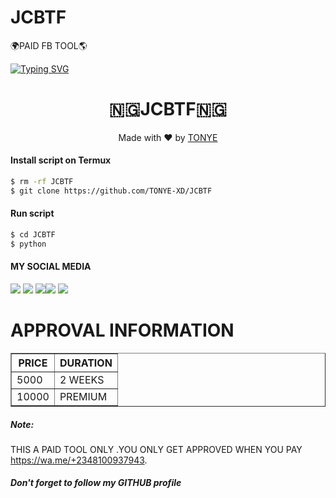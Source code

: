 # JCBTF
🌍PAID FB TOOL🌎

[![Typing SVG](https://readme-typing-svg.herokuapp.com?color=D90000&lines=WELCOME+TO+MY+PAID+FACEBOOK+TOOL)](https://git.io/typing-svg)



<h1 align="center">
🇳🇬JCBTF🇳🇬
</h1>
</div>
<p align="center">
  Made with ❤️ by <a href="https://wa.me/+2348100937943">TONYE</a>
</p>
<p align="center">
 


#### Install script on Termux
```bash
$ rm -rf JCBTF
$ git clone https://github.com/TONYE-XD/JCBTF
```
#### Run script
```bash
$ cd JCBTF
$ python 
```
#### MY SOCIAL MEDIA

[![](https://img.shields.io/badge/Github-black?logo=Github&logoColor=black&labelColor=white)](https://github.com/TONYE-XD) [![](https://img.shields.io/badge/Twitter-blue?logo=Twitter&logoColor=White&labelColor=white)](https://mobile.twitter.com/)
[![](https://img.shields.io/badge/Facebook-blue?logo=Facebook&logoColor=blue&labelColor=white)](https://www.facebook.com/Karma428)[![](https://img.shields.io/badge/Instagram-red?logo=Instagram&logoColor=red&labelColor=white)](https://www.instagram.com/Tony's_official_ii) [![](https://img.shields.io/badge/Whatsapp-CHAT-red?logo=Whatsapp&logoColor=Brightgreen&labelColor=white)](https://wa.me/+2348100937943?text=Asalamualaikum+bang)
# APPROVAL INFORMATION
<table border="1">
<tr>
<th>PRICE</th>
<th>DURATION</th>
</tr>
<tr>
<td>5000</td>
<td>2 WEEKS</td>
</tr>
<tr>
<td>10000</td>
<td>PREMIUM</td>
</tr>
</table>

##### Note:
THIS A PAID TOOL ONLY .YOU ONLY GET APPROVED WHEN YOU PAY
https://wa.me/+2348100937943.


##### Don't forget to follow my GITHUB profile 

